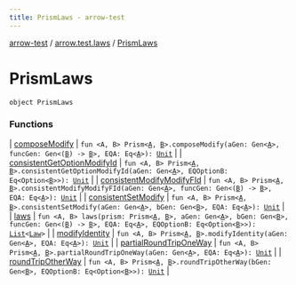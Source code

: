 ```yaml
---
title: PrismLaws - arrow-test
---
```


[arrow-test](../../index.html) / [arrow.test.laws](../index.html) / [PrismLaws](./index.html)

# PrismLaws

`object PrismLaws`

### Functions

| [composeModify](compose-modify.html) | `fun <A, B> Prism<`[`A`](compose-modify.html#A)`, `[`B`](compose-modify.html#B)`>.composeModify(aGen: Gen<`[`A`](compose-modify.html#A)`>, funcGen: Gen<(`[`B`](compose-modify.html#B)`) -> `[`B`](compose-modify.html#B)`>, EQA: Eq<`[`A`](compose-modify.html#A)`>): `[`Unit`](https://kotlinlang.org/api/latest/jvm/stdlib/kotlin/-unit/index.html) |
| [consistentGetOptionModifyId](consistent-get-option-modify-id.html) | `fun <A, B> Prism<`[`A`](consistent-get-option-modify-id.html#A)`, `[`B`](consistent-get-option-modify-id.html#B)`>.consistentGetOptionModifyId(aGen: Gen<`[`A`](consistent-get-option-modify-id.html#A)`>, EQOptionB: Eq<Option<`[`B`](consistent-get-option-modify-id.html#B)`>>): `[`Unit`](https://kotlinlang.org/api/latest/jvm/stdlib/kotlin/-unit/index.html) |
| [consistentModifyModifyFId](consistent-modify-modify-f-id.html) | `fun <A, B> Prism<`[`A`](consistent-modify-modify-f-id.html#A)`, `[`B`](consistent-modify-modify-f-id.html#B)`>.consistentModifyModifyFId(aGen: Gen<`[`A`](consistent-modify-modify-f-id.html#A)`>, funcGen: Gen<(`[`B`](consistent-modify-modify-f-id.html#B)`) -> `[`B`](consistent-modify-modify-f-id.html#B)`>, EQA: Eq<`[`A`](consistent-modify-modify-f-id.html#A)`>): `[`Unit`](https://kotlinlang.org/api/latest/jvm/stdlib/kotlin/-unit/index.html) |
| [consistentSetModify](consistent-set-modify.html) | `fun <A, B> Prism<`[`A`](consistent-set-modify.html#A)`, `[`B`](consistent-set-modify.html#B)`>.consistentSetModify(aGen: Gen<`[`A`](consistent-set-modify.html#A)`>, bGen: Gen<`[`B`](consistent-set-modify.html#B)`>, EQA: Eq<`[`A`](consistent-set-modify.html#A)`>): `[`Unit`](https://kotlinlang.org/api/latest/jvm/stdlib/kotlin/-unit/index.html) |
| [laws](laws.html) | `fun <A, B> laws(prism: Prism<`[`A`](laws.html#A)`, `[`B`](laws.html#B)`>, aGen: Gen<`[`A`](laws.html#A)`>, bGen: Gen<`[`B`](laws.html#B)`>, funcGen: Gen<(`[`B`](laws.html#B)`) -> `[`B`](laws.html#B)`>, EQA: Eq<`[`A`](laws.html#A)`>, EQOptionB: Eq<Option<`[`B`](laws.html#B)`>>): `[`List`](https://kotlinlang.org/api/latest/jvm/stdlib/kotlin.collections/-list/index.html)`<`[`Law`](../-law/index.html)`>` |
| [modifyIdentity](modify-identity.html) | `fun <A, B> Prism<`[`A`](modify-identity.html#A)`, `[`B`](modify-identity.html#B)`>.modifyIdentity(aGen: Gen<`[`A`](modify-identity.html#A)`>, EQA: Eq<`[`A`](modify-identity.html#A)`>): `[`Unit`](https://kotlinlang.org/api/latest/jvm/stdlib/kotlin/-unit/index.html) |
| [partialRoundTripOneWay](partial-round-trip-one-way.html) | `fun <A, B> Prism<`[`A`](partial-round-trip-one-way.html#A)`, `[`B`](partial-round-trip-one-way.html#B)`>.partialRoundTripOneWay(aGen: Gen<`[`A`](partial-round-trip-one-way.html#A)`>, EQA: Eq<`[`A`](partial-round-trip-one-way.html#A)`>): `[`Unit`](https://kotlinlang.org/api/latest/jvm/stdlib/kotlin/-unit/index.html) |
| [roundTripOtherWay](round-trip-other-way.html) | `fun <A, B> Prism<`[`A`](round-trip-other-way.html#A)`, `[`B`](round-trip-other-way.html#B)`>.roundTripOtherWay(bGen: Gen<`[`B`](round-trip-other-way.html#B)`>, EQOptionB: Eq<Option<`[`B`](round-trip-other-way.html#B)`>>): `[`Unit`](https://kotlinlang.org/api/latest/jvm/stdlib/kotlin/-unit/index.html) |

